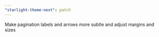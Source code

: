 ```yaml
---
"starlight-theme-next": patch
---
```


Make pagination labels and arrows more subtle and adjust margins and sizes
